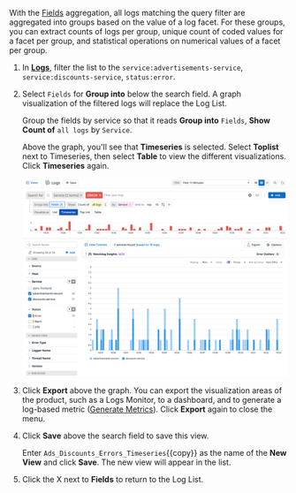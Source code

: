 With the <a href="https://docs.datadoghq.com/logs/explorer/#fields" target="_blank">Fields</a> aggregation, all logs matching the query filter are aggregated into groups based on the value of a log facet. For these groups, you can extract counts of logs per group, unique count of coded values for a facet per group, and statistical operations on numerical values of a facet per group.

1. In <a href="https://app.datadoghq.com/logs" target="_datadog">**Logs**</a>, filter the list to the `service:advertisements-service`, `service:discounts-service`, `status:error`.

2. Select `Fields` for **Group into** below the search field. A graph visualization of the filtered logs will replace the Log List.  

    Group the fields by service so that it reads **Group into** `Fields`, **Show Count of** `all logs` by `Service`.

    Above the graph, you'll see that **Timeseries** is selected. Select **Toplist** next to Timeseries, then select **Table** to view the different visualizations. Click **Timeseries** again.

    ![fields-agg](assets/fields-agg.png)

3. Click **Export** above the graph. You can export the visualization areas of the product, such as a Logs Monitor, to a dashboard, and to generate a log-based metric (<a href="https://docs.datadoghq.com/logs/logs_to_metrics/" target="_blank">Generate Metrics</a>). Click **Export** again to close the menu.

4. Click **Save** above the search field to save this view.

    Enter `Ads_Discounts_Errors_Timeseries`{{copy}} as the name of the **New View** and click **Save**. The new view will appear in the list. 

5. Click the X next to **Fields** to return to the Log List.